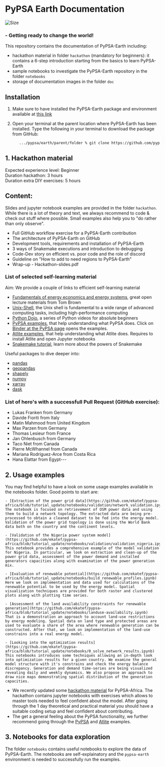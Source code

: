 # PyPSA Earth Documentation

![Size](https://img.shields.io/github/repo-size/pypsa-meets-earth/documentation)

### - Getting ready to change the world!

This repository contains the documentation of PyPSA-Earth including:
- hackathon material in folder `hackathon`  (mandatory for beginners): it contains a 6-step introduction starting from the basics to learn PyPSA-Earth
- sample notebooks to investigate the PyPSA-Earth repository in the folder `notebooks`
- storage of documentation images in the folder `doc`

## Installation

1. Make sure to have installed the PyPSA-Earth package and environment available at [this link](https://github.com/pypsa-meets-earth/pypsa-earth.git)

2. Open your terminal at the parent location where PyPSA-Earth has been installed. Type the following in your terminal to download the package from GitHub:

   ```bash
      .../pypsa/earth/parent/folder % git clone https://github.com/pypsa-meets-earth/documentation.git
   ```

## 1. Hackathon material

Expected experience level: Beginner  
Duration hackathon: 3 hours  
Duration extra DIY exercises: 5 hours

Content:
------------
Slides and jupyter notebook examples are provided in the folder `hackathon`. While there is a lot of theory and text, we always recommend to code & check out stuff where possible. Small examples also help you to "do rather than only observe".

- Full GitHub workflow exercise for a PyPSA-Earth contribution
- The architecture of PyPSA-Earth on GitHub
- Development tools, requirements and installation of PyPSA-Earth
- 3 ways of Snakemake executions and introduction to debugging
- Code-Dev story on efficient vs. poor code and the role of discord
- Guideline on "How to add to need regions to PyPSA-Earth"
- Wrap-up - Hackathon-slides.pdf

### List of selected self-learning material
Aim: We provide a couple of links to efficient self-learning material
- [Fundamentals of energy economics and energy systems](https://nworbmot.org/teaching.html), great open lecture materials from Tom Brown
- [Unix-Shell](https://swcarpentry.github.io/shell-novice/), the Unix shell is fundamental to a wide range of advanced computing tasks, including high-performance computing
- [Python Dojo](https://www.youtube.com/playlist?list=PLBZBJbE_rGRWeh5mIBhD-hhDwSEDxogDg), a series of Python videos for absolute beginners
- [PyPSA examples](https://github.com/PyPSA/PyPSA/tree/master/examples), that help understanding what PyPSA does. Click on [Binder at the PyPSA page](https://github.com/PyPSA/PyPSA) opens the examples.
- [Atlite examples](https://github.com/PyPSA/atlite/tree/master/examples), that help understanding what Atlite does. Requires to install Atlite and open Jupyter notebooks
- [Snakemake tutorial](https://snakemake.readthedocs.io/en/stable/tutorial/tutorial.html), learn more about the powers of Snakemake

Useful packages to dive deeper into:
- [pandas](https://pandas.pydata.org/)
- [geopandas](https://geopandas.org/en/stable/)
- [shapely](https://shapely.readthedocs.io/en/stable/manual.html#introduction)
- [numpy](https://nbviewer.org/github/jrjohansson/scientific-python-lectures/blob/master/Lecture-2-Numpy.ipynb)
- [xarray](http://xarray.pydata.org/en/stable/tutorials-and-videos.html)
- [dask](https://github.com/dask/dask-tutorial)

### List of hero's with a successfull Pull Request (GitHub exercise): 
- Lukas Franken from Germany
- Davide Fioriti from Italy
- Matin Mahmood from United Kingdom
- Max Parzen from Germany
- Thomas Lesieur from France
- Jan Ohlenbusch from Germany
- Taco Niet from Canada
- Pierre McWhannel from Canada
- Mariana Rodríguez-Arce from Costa Rica
- Hana Elattar from Egypt---

## 2. Usage examples

You may find helpful to have a look on some usage examples available in the notebooks folder. Good points to start are:

    - [Extraction of the power grid data](https://github.com/ekatef/pypsa-africa/blob/tutorial_update/notebooks/validation/network_validation.ipynb)
    The notebook is focused on retrievement of OSM power data and using them to build a network topology. The extracted data are being pre-processed to obtain a cleaned dataset to be fed into the energy model. Validation of the power grid topology is done using the World Bank data both on the country and the continent levels.

    - [Validation of the Nigeria power system model](https://github.com/ekatef/pypsa-africa/blob/tutorial_update/notebooks/validation/validation_nigeria.ipynb)
    This notebook provides a comprehensive example of the model validation for Nigeria. In particular, we look on extraction and clean-up of the power grid data, assessment of the power demand and installed generators capacities along with examination of the power generation mix.

    - [Evaluation of renewable potential](https://github.com/ekatef/pypsa-africa/blob/tutorial_update/notebooks/build_renewable_profiles.ipynb)
    Here we look on implementation and data used for calculations of the renewable potential to be used by the energy model. Spatial visualization techniques are provided for both raster and clustered plots along with plotting time series.

    - [Assessment of the land availability constraints for renewable generation](https://github.com/ekatef/pypsa-africa/blob/tutorial_update/notebooks/landuse-availability.ipynb)
    That is a demonstration an approach to account land-use restrictions by energy modeling. Spatial data on land type and protected areas are used to evaluate a share of the area where renewable generation can be constructed. After that, we look on implementation of the land-use constrains into a real energy model.

    - [Looking into the optimization results](https://github.com/ekatef/pypsa-africa/blob/tutorial_update/notebooks/0_solve_network_results.ipynb)
    This notebooks introduces some techniques allowing an in-depth look into optimization results for a given country. We examine the general model structure with it's constrains and check the energy balance discrepancy. Generation and demand time-series are being visualized revealing daily and weekly dynamics. We also propose an approach to draw nice maps demonstrating spatial distribution of the generation capacities.

- We recently updated some [hackathon material](https://github.com/pypsa-meets-africa/pypsa-africa-hackathon) for PyPSA-Africa. The hackathon contains jupyter notebooks with exercises which allows to master tools needed to feel confident about the model. After going through the 1 day theoretical and practical material you should have a suitable coding setup and feel confident about contributing.
- The get a general feeling about the PyPSA functionality, we further recommend going through the [PyPSA](https://github.com/PyPSA/PyPSA/tree/master/examples) and [Atlite](https://github.com/PyPSA/atlite/tree/master/examples) examples.

## 3. Notebooks for data exploration

The folder `notebooks` contains useful notebooks to explore the data of PyPSA-Earth.
The notebooks are self-explainatory and the `pypsa-earth` environment is needed to successfully run the examples.